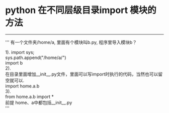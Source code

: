 # python 在不同层级目录import 模块的方法
***
'''
有一个文件夹/home/a,  里面有个模块叫b.py,  程序里导入模块b？  

1).
import sys;  
sys.path.append("/home/a/")  
import b  
2).  
在目录里面增加__init__.py文件，里面可以写import时执行的代码，当然也可以留空就可以.  
import home.a.b  
3).   
from home.a.b import *  
前提 home、a中都包括__init__.py  
'''
